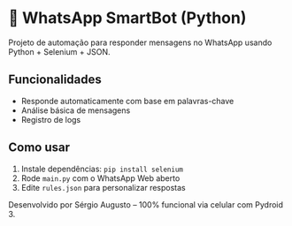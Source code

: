 # 🤖 WhatsApp SmartBot (Python)

Projeto de automação para responder mensagens no WhatsApp usando Python + Selenium + JSON.

## Funcionalidades
- Responde automaticamente com base em palavras-chave
- Análise básica de mensagens
- Registro de logs

## Como usar
1. Instale dependências: `pip install selenium`
2. Rode `main.py` com o WhatsApp Web aberto
3. Edite `rules.json` para personalizar respostas

Desenvolvido por Sérgio Augusto – 100% funcional via celular com Pydroid 3.